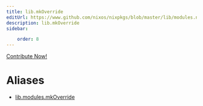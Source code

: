 ```yaml
---
title: lib.mkOverride
editUrl: https://www.github.com/nixos/nixpkgs/blob/master/lib/modules.nix#L1026C16
description: lib.mkOverride
sidebar:

    order: 8
---
```


<a href="https://www.github.com/nixos/nixpkgs/blob/master/lib/modules.nix#L1026C16">Contribute Now!</a>


# Aliases

- [lib.modules.mkOverride](/reference/libmodules.mkOverride)



